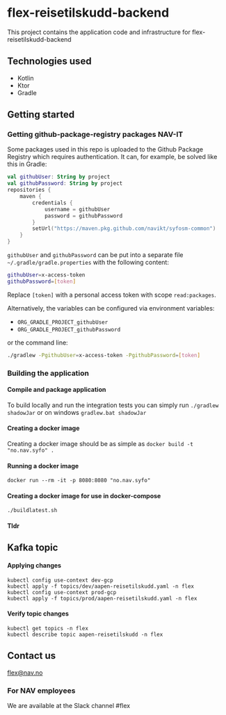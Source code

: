 # flex-reisetilskudd-backend
This project contains the application code and infrastructure for flex-reisetilskudd-backend
## Technologies used
* Kotlin
* Ktor
* Gradle

## Getting started
### Getting github-package-registry packages NAV-IT
Some packages used in this repo is uploaded to the Github Package Registry which requires authentication. It can, for example, be solved like this in Gradle:
```kotlin
val githubUser: String by project
val githubPassword: String by project
repositories {
    maven {
        credentials {
            username = githubUser
            password = githubPassword
        }
        setUrl("https://maven.pkg.github.com/navikt/syfosm-common")
    }
}
```

`githubUser` and `githubPassword` can be put into a separate file `~/.gradle/gradle.properties` with the following content:

```sh
githubUser=x-access-token
githubPassword=[token]
```

Replace `[token]` with a personal access token with scope `read:packages`.

Alternatively, the variables can be configured via environment variables:

* `ORG_GRADLE_PROJECT_githubUser`
* `ORG_GRADLE_PROJECT_githubPassword`

or the command line:

```sh
./gradlew -PgithubUser=x-access-token -PgithubPassword=[token]
```

### Building the application
#### Compile and package application
To build locally and run the integration tests you can simply run `./gradlew shadowJar` or  on windows
`gradlew.bat shadowJar`

#### Creating a docker image
Creating a docker image should be as simple as `docker build -t "no.nav.syfo" .`

#### Running a docker image
`docker run --rm -it -p 8080:8080 "no.nav.syfo"`

#### Creating a docker image for use in docker-compose
`./buildlatest.sh`

#### Tldr

## Kafka topic
#### Applying changes
```
kubectl config use-context dev-gcp
kubectl apply -f topics/dev/aapen-reisetilskudd.yaml -n flex
kubectl config use-context prod-gcp
kubectl apply -f topics/prod/aapen-reisetilskudd.yaml -n flex
```
#### Verify topic changes
```
kubectl get topics -n flex
kubectl describe topic aapen-reisetilskudd -n flex
```

## Contact us
flex@nav.no

### For NAV employees
We are available at the Slack channel #flex
